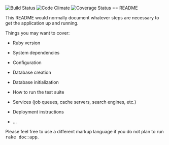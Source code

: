 ![Build Status](https://codeship.com/projects/15960290-9b0e-0133-0f5a-1eba7eda5a8f/status?branch=master)
![Code Climate](https://codeclimate.com/github/admande/sleeptracker.png)
![Coverage Status](https://coveralls.io/repos/admande/sleeptracker/badge.png)
== README

This README would normally document whatever steps are necessary to get the
application up and running.

Things you may want to cover:

* Ruby version

* System dependencies

* Configuration

* Database creation

* Database initialization

* How to run the test suite

* Services (job queues, cache servers, search engines, etc.)

* Deployment instructions

* ...


Please feel free to use a different markup language if you do not plan to run
<tt>rake doc:app</tt>.
